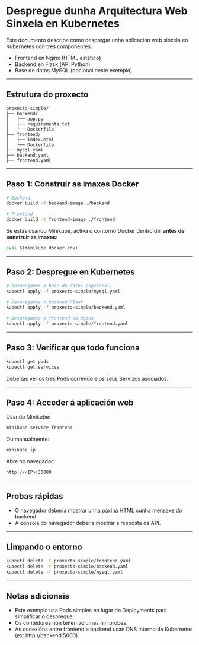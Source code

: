 # Despregue dunha Arquitectura Web Sinxela en Kubernetes

Este documento describe como despregar unha aplicación web sinxela en Kubernetes con tres compoñentes:

- Frontend en Nginx (HTML estático)
- Backend en Flask (API Python)
- Base de datos MySQL (opcional neste exemplo)

---

## Estrutura do proxecto

```
proxecto-simple/
├── backend/
│   ├── app.py
│   ├── requirements.txt
│   └── Dockerfile
├── frontend/
│   ├── index.html
│   └── Dockerfile
├── mysql.yaml
├── backend.yaml
├── frontend.yaml

```

---

## Paso 1: Construír as imaxes Docker

```bash
# Backend
docker build -t backend-image ./backend

# Frontend
docker build -t frontend-image ./frontend
```

Se estás usando Minikube, activa o contorno Docker dentro del **antes de construir as imaxes**:

```bash
eval $(minikube docker-env)
```

---

## Paso 2: Despregue en Kubernetes

```bash
# Despregamos a base de datos (opcional)
kubectl apply -f proxecto-simple/mysql.yaml

# Despregamos o backend Flask
kubectl apply -f proxecto-simple/backend.yaml

# Despregamos o frontend en Nginx
kubectl apply -f proxecto-simple/frontend.yaml
```

---

## Paso 3: Verificar que todo funciona

```bash
kubectl get pods
kubectl get services
```

Deberías ver os tres Pods correndo e os seus Servizos asociados.

---

## Paso 4: Acceder á aplicación web

Usando Minikube:

```bash
minikube service frontend
```

Ou manualmente:

```bash
minikube ip
```

Abre no navegador:

```
http://<IP>:30080
```

---

## Probas rápidas

- O navegador debería mostrar unha páxina HTML cunha mensaxe do backend.
- A consola do navegador debería mostrar a resposta da API.

---

## Limpando o entorno

```bash
kubectl delete -f proxecto-simple/frontend.yaml
kubectl delete -f proxecto-simple/backend.yaml
kubectl delete -f proxecto-simple/mysql.yaml
```

---

## Notas adicionais

- Este exemplo usa Pods simples en lugar de Deployments para simplificar o despregue.
- Os contedores non teñen volumes nin probes.
- As conexións entre frontend e backend usan DNS interno de Kubernetes (ex: http://backend:5000).

